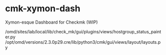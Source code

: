 # cmk-xymon-dash
Xymon-esque Dashboard for Checkmk (WIP)

/omd/sites/lab/local/lib/check_mk/gui/plugins/views/hostgroup_status_painter.py
/opt/omd/versions/2.3.0p29.cre/lib/python3/cmk/gui/views/layout/layouts.py
